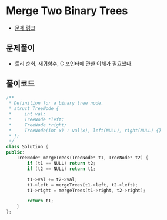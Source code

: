 # Merge Two Binary Trees
- [문제 링크](https://leetcode.com/problems/merge-two-binary-trees/)


## 문제풀이
- 트리 순회, 재귀함수, C 포인터에 관한 이해가 필요했다.


## 풀이코드

```c++
/**
 * Definition for a binary tree node.
 * struct TreeNode {
 *     int val;
 *     TreeNode *left;
 *     TreeNode *right;
 *     TreeNode(int x) : val(x), left(NULL), right(NULL) {}
 * };
 */
class Solution {
public:
    TreeNode* mergeTrees(TreeNode* t1, TreeNode* t2) {
        if (t1 == NULL) return t2;
        if (t2 == NULL) return t1;

        t1->val += t2->val;
        t1->left = mergeTrees(t1->left, t2->left);
        t1->right = mergeTrees(t1->right, t2->right);

        return t1;
    }
};
```
